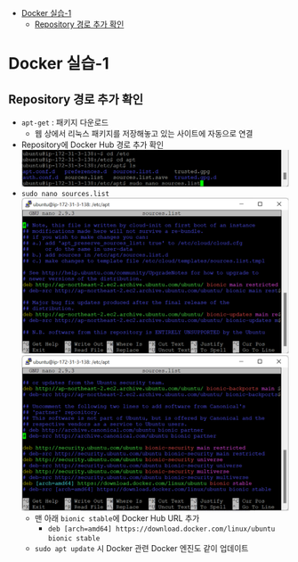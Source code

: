 - [Docker 실습-1](#docker-실습-1)
  - [Repository 경로 추가 확인](#repository-경로-추가-확인)

# Docker 실습-1

## Repository 경로 추가 확인

- `apt-get` : 패키지 다운로드
  - 웹 상에서 리눅스 패키지를 저장해놓고 있는 사이트에 자동으로 연결
- Repository에 Docker Hub 경로 추가 확인
  ![](imgs/img34.png)
- `sudo nano sources.list`
  ![](imgs/img35.png)
  ![](imgs/img36.png)
  - 맨 아래 `bionic stable`에 Docker Hub URL 추가
    - `deb [arch=amd64] https://download.docker.com/linux/ubuntu bionic stable`
  - `sudo apt update` 시 Docker 관련 Docker 엔진도 같이 업데이트
